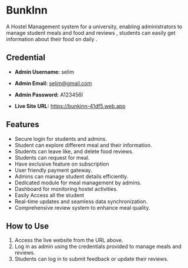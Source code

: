 # BunkInn 
A Hostel Management system for a university, enabling administrators to manage student meals and food and reviews , students can easily get information about their food on daily .

## Credential

- **Admin Username:** selim
- **Admin Email:** selim@gmail.com 
- **Admin Password:** A123456l  

- **Live Site URL:** https://bunkinn-41df5.web.app

## Features
- Secure login for students and admins.
- Student can explore different meal and their information.
- Students can leave like, and delete food reviews.
- Students can request for meal.
- Have exclusive feature on subscription
- User friendly payment gateway.
- Admins can manage student details efficiently.
- Dedicated module for meal management by admins.
- Dashboard for monitoring hostel activities.
- Easily Access all the student
- Real-time updates and seamless data synchronization.
- Comprehensive review system to enhance meal quality.

## How to Use
1. Access the live website from the URL above.
2. Log in as admin using the credentials provided to manage meals and reviews.
3. Students can log in to submit feedback or update their reviews.
